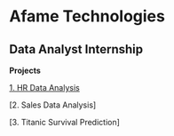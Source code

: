 # Afame Technologies

## Data Analyst Internship

**Projects**

[1. HR Data Analysis](https://github.com/sxnjai23/afame-technologies/tree/main/Afame%20Technologies/HR_Data_Analysis)

[2. Sales Data Analysis]

[3. Titanic Survival Prediction]
